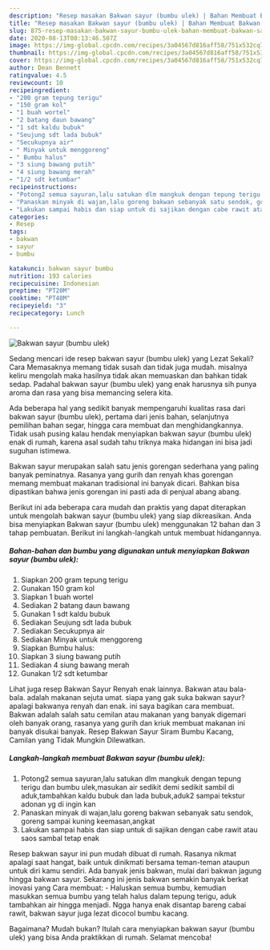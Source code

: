 ```yaml
---
description: "Resep masakan Bakwan sayur (bumbu ulek) | Bahan Membuat Bakwan sayur (bumbu ulek) Yang Enak Banget"
title: "Resep masakan Bakwan sayur (bumbu ulek) | Bahan Membuat Bakwan sayur (bumbu ulek) Yang Enak Banget"
slug: 875-resep-masakan-bakwan-sayur-bumbu-ulek-bahan-membuat-bakwan-sayur-bumbu-ulek-yang-enak-banget
date: 2020-08-13T00:13:46.507Z
image: https://img-global.cpcdn.com/recipes/3a04567d816aff58/751x532cq70/bakwan-sayur-bumbu-ulek-foto-resep-utama.jpg
thumbnail: https://img-global.cpcdn.com/recipes/3a04567d816aff58/751x532cq70/bakwan-sayur-bumbu-ulek-foto-resep-utama.jpg
cover: https://img-global.cpcdn.com/recipes/3a04567d816aff58/751x532cq70/bakwan-sayur-bumbu-ulek-foto-resep-utama.jpg
author: Dean Bennett
ratingvalue: 4.5
reviewcount: 10
recipeingredient:
- "200 gram tepung terigu"
- "150 gram kol"
- "1 buah wortel"
- "2 batang daun bawang"
- "1 sdt kaldu bubuk"
- "Seujung sdt lada bubuk"
- "Secukupnya air"
- " Minyak untuk menggoreng"
- " Bumbu halus"
- "3 siung bawang putih"
- "4 siung bawang merah"
- "1/2 sdt ketumbar"
recipeinstructions:
- "Potong2 semua sayuran,lalu satukan dlm mangkuk dengan tepung terigu dan bumbu ulek,masukan air sedikit demi sedikit sambil di aduk,tambahkan kaldu bubuk dan lada bubuk,aduk2 sampai tekstur adonan yg di ingin kan"
- "Panaskan minyak di wajan,lalu goreng bakwan sebanyak satu sendok, goreng sampai kuning keemasan,angkat"
- "Lakukan sampai habis dan siap untuk di sajikan dengan cabe rawit atau saos sambal tetap enak"
categories:
- Resep
tags:
- bakwan
- sayur
- bumbu

katakunci: bakwan sayur bumbu 
nutrition: 193 calories
recipecuisine: Indonesian
preptime: "PT20M"
cooktime: "PT48M"
recipeyield: "3"
recipecategory: Lunch

---
```



![Bakwan sayur (bumbu ulek)](https://img-global.cpcdn.com/recipes/3a04567d816aff58/751x532cq70/bakwan-sayur-bumbu-ulek-foto-resep-utama.jpg)

Sedang mencari ide resep bakwan sayur (bumbu ulek) yang Lezat Sekali? Cara Memasaknya memang tidak susah dan tidak juga mudah. misalnya keliru mengolah maka hasilnya tidak akan memuaskan dan bahkan tidak sedap. Padahal bakwan sayur (bumbu ulek) yang enak harusnya sih punya aroma dan rasa yang bisa memancing selera kita.

Ada beberapa hal yang sedikit banyak mempengaruhi kualitas rasa dari bakwan sayur (bumbu ulek), pertama dari jenis bahan, selanjutnya pemilihan bahan segar, hingga cara membuat dan menghidangkannya. Tidak usah pusing kalau hendak menyiapkan bakwan sayur (bumbu ulek) enak di rumah, karena asal sudah tahu triknya maka hidangan ini bisa jadi suguhan istimewa.

Bakwan sayur merupakan salah satu jenis gorengan sederhana yang paling banyak peminatnya. Rasanya yang gurih dan renyah khas gorengan memang membuat makanan tradisional ini banyak dicari. Bahkan bisa dipastikan bahwa jenis gorengan ini pasti ada di penjual abang abang.


Berikut ini ada beberapa cara mudah dan praktis yang dapat diterapkan untuk mengolah bakwan sayur (bumbu ulek) yang siap dikreasikan. Anda bisa menyiapkan Bakwan sayur (bumbu ulek) menggunakan 12 bahan dan 3 tahap pembuatan. Berikut ini langkah-langkah untuk membuat hidangannya.

<!--inarticleads1-->

##### Bahan-bahan dan bumbu yang digunakan untuk menyiapkan Bakwan sayur (bumbu ulek):

1. Siapkan 200 gram tepung terigu
1. Gunakan 150 gram kol
1. Siapkan 1 buah wortel
1. Sediakan 2 batang daun bawang
1. Gunakan 1 sdt kaldu bubuk
1. Sediakan Seujung sdt lada bubuk
1. Sediakan Secukupnya air
1. Sediakan  Minyak untuk menggoreng
1. Siapkan  Bumbu halus:
1. Siapkan 3 siung bawang putih
1. Sediakan 4 siung bawang merah
1. Gunakan 1/2 sdt ketumbar


Lihat juga resep Bakwan Sayur Renyah enak lainnya. Bakwan atau bala-bala. adalah makanan sejuta umat. siapa yang gak suka bakwan sayur? apalagi bakwanya renyah dan enak. ini saya bagikan cara membuat. Bakwan adalah salah satu cemilan atau makanan yang banyak digemari oleh banyak orang, rasanya yang gurih dan kriuk membuat makanan ini banyak disukai banyak. Resep Bakwan Sayur Siram Bumbu Kacang, Camilan yang Tidak Mungkin Dilewatkan. 

<!--inarticleads2-->

##### Langkah-langkah membuat Bakwan sayur (bumbu ulek):

1. Potong2 semua sayuran,lalu satukan dlm mangkuk dengan tepung terigu dan bumbu ulek,masukan air sedikit demi sedikit sambil di aduk,tambahkan kaldu bubuk dan lada bubuk,aduk2 sampai tekstur adonan yg di ingin kan
1. Panaskan minyak di wajan,lalu goreng bakwan sebanyak satu sendok, goreng sampai kuning keemasan,angkat
1. Lakukan sampai habis dan siap untuk di sajikan dengan cabe rawit atau saos sambal tetap enak


Resep bakwan sayur ini pun mudah dibuat di rumah. Rasanya nikmat apalagi saat hangat, baik untuk dinikmati bersama teman-teman ataupun untuk diri kamu sendiri. Ada banyak jenis bakwan, mulai dari bakwan jagung hingga bakwan sayur. Sekarang ini jenis bakwan semakin banyak berkat inovasi yang Cara membuat: - Haluskan semua bumbu, kemudian masukkan semua bumbu yang telah halus dalam tepung terigu, aduk tambahkan air hingga menjadi. Ngga hanya enak disantap bareng cabai rawit, bakwan sayur juga lezat dicocol bumbu kacang. 

Bagaimana? Mudah bukan? Itulah cara menyiapkan bakwan sayur (bumbu ulek) yang bisa Anda praktikkan di rumah. Selamat mencoba!
